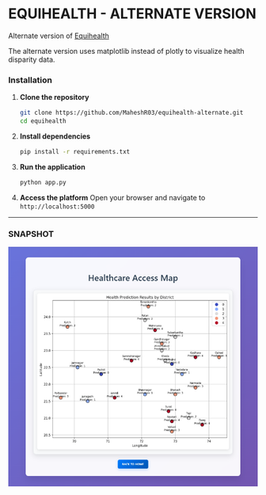 # EQUIHEALTH - ALTERNATE VERSION

Alternate version of [Equihealth](https://github.com/MaheshR03/equihealth)

The alternate version uses matplotlib instead of plotly to visualize health disparity data.

### Installation

1. **Clone the repository**
   ```bash
   git clone https://github.com/MaheshR03/equihealth-alternate.git
   cd equihealth
   ```

2. **Install dependencies**
   ```bash
   pip install -r requirements.txt
   ```

3. **Run the application**
   ```bash
   python app.py
   ```

4. **Access the platform**
   Open your browser and navigate to `http://localhost:5000`

---

### SNAPSHOT

![MAP](image.png)
